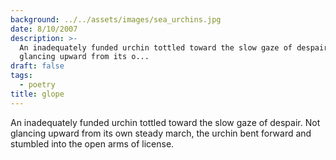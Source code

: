 ```yaml
---
background: ../../assets/images/sea_urchins.jpg
date: 8/10/2007
description: >-
  An inadequately funded urchin tottled toward the slow gaze of despair Not
  glancing upward from its o...
draft: false
tags:
  - poetry
title: glope
---
```

  
An inadequately funded urchin tottled toward the slow gaze of despair. Not glancing upward from its own steady march, the urchin bent forward and stumbled into the open arms of license.  
